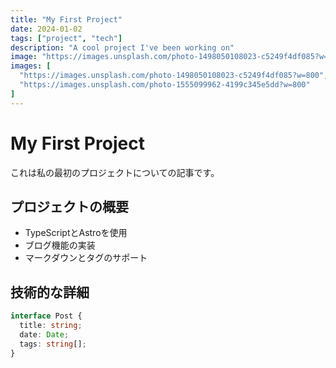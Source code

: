 ```yaml
---
title: "My First Project"
date: 2024-01-02
tags: ["project", "tech"]
description: "A cool project I've been working on"
image: "https://images.unsplash.com/photo-1498050108023-c5249f4df085?w=800"
images: [
  "https://images.unsplash.com/photo-1498050108023-c5249f4df085?w=800",
  "https://images.unsplash.com/photo-1555099962-4199c345e5dd?w=800"
]
---
```


# My First Project

これは私の最初のプロジェクトについての記事です。

## プロジェクトの概要

- TypeScriptとAstroを使用
- ブログ機能の実装
- マークダウンとタグのサポート

## 技術的な詳細

```typescript
interface Post {
  title: string;
  date: Date;
  tags: string[];
}
```